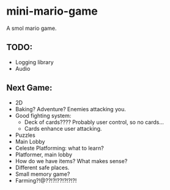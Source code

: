 # mini-mario-game
A smol mario game.

## TODO:
- Logging library
- Audio

## Next Game:
- 2D
- Baking? Adventure? Enemies attacking you.
- Good fighting system:
  - Deck of cards???? Probably user control, so no cards...
  - Cards enhance user attacking.
- Puzzles
- Main Lobby
- Celeste Platforming: what to learn?
- Platformer, main lobby
- How do we have items? What makes sense?
- Different safe places.
- Small memory game?
- Farming?!@??!?!??!?!?!?!